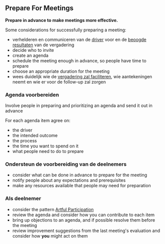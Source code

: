 ## Prepare For Meetings

**Prepare in advance to make meetings more effective.**

Some considerations for successfully preparing a meeting:

- verhelderen en communiceren van de [driver](glossary:driver) voor en de [beoogde resultaten](glossary:intended-outcome) van de vergadering
- decide who to invite 
- create an agenda
- schedule the meeting enough in advance, so people have time to prepare
- choose an appropriate duration for the meeting 
- wees duidelijk wie de [vergadering zal faciliteren](section:facilitate-meetings), wie aantekeningen neemt en wie er voor de follow-up zal zorgen

### Agenda voorbereiden

Involve people in preparing and prioritizing an agenda and send it out in advance

For each agenda item agree on:

- the driver 
- the intended outcome
- the process
- the time you want to spend on it 
- what people need to do to prepare

### Ondersteun de voorbereiding van de deelnemers

- consider what can be done in advance to prepare for the meeting
- notify people about any expectations and prerequisites
- make any resources available that people may need for preparation

### Als deelnemer

- consider the pattern [Artful Participation](section:artful-participation)
- review the agenda and consider how you can contribute to each item
- bring up objections to an agenda, and if possible resolve them before the meeting
- review improvement suggestions from the last meeting's evaluation and consider how **you** might act on them